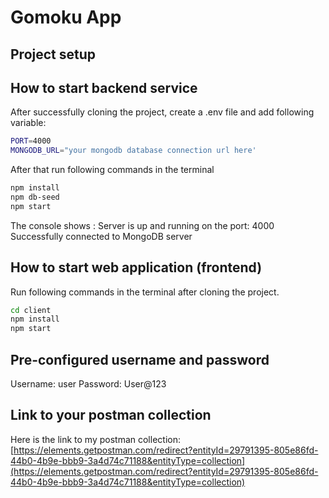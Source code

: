 # Gomoku App

## Project setup
## How to start backend service
After successfully cloning the project, create a .env file and add following variable:
```sh
PORT=4000
MONGODB_URL="your mongodb database connection url here'
```

After that run following commands in the terminal
```sh
npm install
npm db-seed
npm start
```

The console shows : 
Server is up and running on the port: 4000
Successfully connected to MongoDB server

## How to start web application (frontend)
Run following commands in the terminal after cloning the project.
```sh
cd client
npm install
npm start
```

## Pre-configured username and password
Username: user
Password: User@123

## Link to your postman collection
Here is the link to my postman collection:
[https://elements.getpostman.com/redirect?entityId=29791395-805e86fd-44b0-4b9e-bbb9-3a4d74c71188&entityType=collection](https://elements.getpostman.com/redirect?entityId=29791395-805e86fd-44b0-4b9e-bbb9-3a4d74c71188&entityType=collection)
